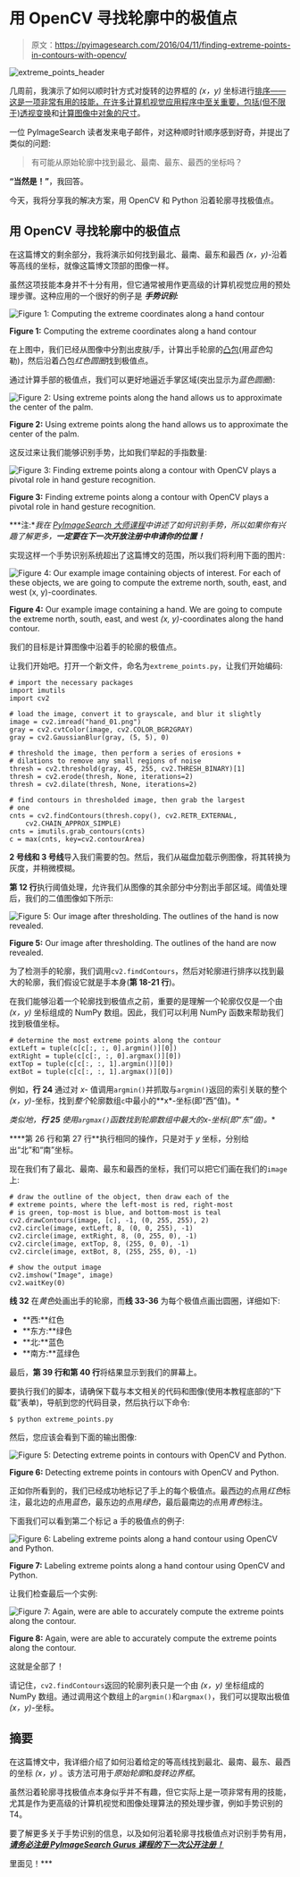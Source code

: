# 用 OpenCV 寻找轮廓中的极值点

> 原文：<https://pyimagesearch.com/2016/04/11/finding-extreme-points-in-contours-with-opencv/>

![extreme_points_header](img/15ed2bbcb041ecb9a5cfa0abdb243bc2.png)

几周前，我演示了如何以顺时针方式对旋转的边界框的 *(x，y)* 坐标进行[排序——这是一项非常有用的技能，在许多计算机视觉应用程序中至关重要，包括(但不限于)](https://pyimagesearch.com/2016/03/21/ordering-coordinates-clockwise-with-python-and-opencv/)[透视变换](https://pyimagesearch.com/2014/09/01/build-kick-ass-mobile-document-scanner-just-5-minutes/)和[计算图像中对象的尺寸](https://pyimagesearch.com/2016/03/28/measuring-size-of-objects-in-an-image-with-opencv/)。

一位 PyImageSearch 读者发来电子邮件，对这种顺时针顺序感到好奇，并提出了类似的问题:

> 有可能从原始轮廓中找到最北、最南、最东、最西的坐标吗？

**“当然是！”**，我回答。

今天，我将分享我的解决方案，用 OpenCV 和 Python 沿着轮廓寻找极值点。

## 用 OpenCV 寻找轮廓中的极值点

在这篇博文的剩余部分，我将演示如何找到最北、最南、最东和最西 *(x，y)*-沿着等高线的坐标，就像这篇博文顶部的图像一样。

虽然这项技能本身并不十分有用，但它通常被用作更高级的计算机视觉应用的预处理步骤。这种应用的一个很好的例子是 ***手势识别:***

![Figure 1: Computing the extreme coordinates along a hand contour](img/91feaf1cc562b887b7bb645f16a95ce2.png)

**Figure 1:** Computing the extreme coordinates along a hand contour

在上图中，我们已经从图像中分割出皮肤/手，计算出手轮廓的[凸包](https://en.wikipedia.org/wiki/Convex_hull)(用*蓝色*勾勒)，然后沿着凸包*红色圆圈*找到极值点。

通过计算手部的极值点，我们可以更好地逼近手掌区域(突出显示为*蓝色圆圈*):

![Figure 2: Using extreme points along the hand allows us to approximate the center of the palm.](img/0df993e2d15ebaf55a7dc6152459d241.png)

**Figure 2:** Using extreme points along the hand allows us to approximate the center of the palm.

这反过来让我们能够识别手势，比如我们举起的手指数量:

![Figure 3: Finding extreme points along a contour with OpenCV plays a pivotal role in hand gesture recognition.](img/fef08cda274a484bb76b5011c2a4b576.png)

**Figure 3:** Finding extreme points along a contour with OpenCV plays a pivotal role in hand gesture recognition.

***注:**我在 [PyImageSearch 大师课程](https://pyimagesearch.com/pyimagesearch-gurus/)中讲述了如何识别手势，所以如果你有兴趣了解更多，**一定要在下一次开放注册中申请你的位置！***

实现这样一个手势识别系统超出了这篇博文的范围，所以我们将利用下面的图片:

![Figure 4: Our example image containing objects of interest. For each of these objects, we are going to compute the extreme north, south, east, and west (x, y)-coordinates.](img/a1c5ad0d49523dfd97637f41e259de9b.png)

**Figure 4:** Our example image containing a hand. We are going to compute the extreme north, south, east, and west *(x, y)*-coordinates along the hand contour.

我们的目标是计算图像中沿着手的轮廓的极值点。

让我们开始吧。打开一个新文件，命名为`extreme_points.py`，让我们开始编码:

```
# import the necessary packages
import imutils
import cv2

# load the image, convert it to grayscale, and blur it slightly
image = cv2.imread("hand_01.png")
gray = cv2.cvtColor(image, cv2.COLOR_BGR2GRAY)
gray = cv2.GaussianBlur(gray, (5, 5), 0)

# threshold the image, then perform a series of erosions +
# dilations to remove any small regions of noise
thresh = cv2.threshold(gray, 45, 255, cv2.THRESH_BINARY)[1]
thresh = cv2.erode(thresh, None, iterations=2)
thresh = cv2.dilate(thresh, None, iterations=2)

# find contours in thresholded image, then grab the largest
# one
cnts = cv2.findContours(thresh.copy(), cv2.RETR_EXTERNAL,
	cv2.CHAIN_APPROX_SIMPLE)
cnts = imutils.grab_contours(cnts)
c = max(cnts, key=cv2.contourArea)

```

**2 号线和 3 号线**导入我们需要的包。然后，我们从磁盘加载示例图像，将其转换为灰度，并稍微模糊。

**第 12 行**执行阈值处理，允许我们从图像的其余部分中分割出手部区域。阈值处理后，我们的二值图像如下所示:

![Figure 5: Our image after thresholding. The outlines of the hand is now revealed.](img/4e730de735892f5f0c8da34e043dc3ad.png)

**Figure 5:** Our image after thresholding. The outlines of the hand are now revealed.

为了检测手的轮廓，我们调用`cv2.findContours`，然后对轮廓进行排序以找到最大的轮廓，我们假设它就是手本身(**第 18-21 行**)。

在我们能够沿着一个轮廓找到极值点之前，重要的是理解一个轮廓仅仅是一个由 *(x，y)* 坐标组成的 NumPy 数组。因此，我们可以利用 NumPy 函数来帮助我们找到极值坐标。

```
# determine the most extreme points along the contour
extLeft = tuple(c[c[:, :, 0].argmin()][0])
extRight = tuple(c[c[:, :, 0].argmax()][0])
extTop = tuple(c[c[:, :, 1].argmin()][0])
extBot = tuple(c[c[:, :, 1].argmax()][0])

```

例如，**行 24** 通过对 *x-* 值调用`argmin()`并抓取与`argmin()`返回的索引关联的整个 *(x，y)*-坐标，找到*整个*轮廓数组`c`中最小的**x*-坐标(即“西”值)。*

 *类似地，**行 25** 使用`argmax()`函数找到轮廓数组中最大的***x*-坐标(即“东”值)。**

 ****第 26 行和第 27 行**执行相同的操作，只是对于 *y* 坐标，分别给出“北”和“南”坐标。

现在我们有了最北、最南、最东和最西的坐标，我们可以把它们画在我们的`image`上:

```
# draw the outline of the object, then draw each of the
# extreme points, where the left-most is red, right-most
# is green, top-most is blue, and bottom-most is teal
cv2.drawContours(image, [c], -1, (0, 255, 255), 2)
cv2.circle(image, extLeft, 8, (0, 0, 255), -1)
cv2.circle(image, extRight, 8, (0, 255, 0), -1)
cv2.circle(image, extTop, 8, (255, 0, 0), -1)
cv2.circle(image, extBot, 8, (255, 255, 0), -1)

# show the output image
cv2.imshow("Image", image)
cv2.waitKey(0)

```

**线 32** 在*黄色*处画出手的轮廓，而**线 33-36** 为每个极值点画出圆圈，详细如下:

*   **西:**红色
*   **东方:**绿色
*   **北:**蓝色
*   **南方:**蓝绿色

最后，**第 39 行和第 40 行**将结果显示到我们的屏幕上。

要执行我们的脚本，请确保下载与本文相关的代码和图像(使用本教程底部的“下载”表单)，导航到您的代码目录，然后执行以下命令:

```
$ python extreme_points.py

```

然后，您应该会看到下面的输出图像:

![Figure 5: Detecting extreme points in contours with OpenCV and Python.](img/93560aa73a405133ea03a57600d55920.png)

**Figure 6:** Detecting extreme points in contours with OpenCV and Python.

正如你所看到的，我们已经成功地标记了手上的每个极值点。最西边的点用*红色*标注，最北边的点用*蓝色*，最东边的点用*绿色*，最后最南边的点用*青色*标注。

下面我们可以看到第二个标记 a 手的极值点的例子:

![Figure 6: Labeling extreme points along a hand contour using OpenCV and Python.](img/64155235b5a4b834a9744677761e97cb.png)

**Figure 7:** Labeling extreme points along a hand contour using OpenCV and Python.

让我们检查最后一个实例:

![Figure 7: Again, were are able to accurately compute the extreme points along the contour.](img/f082f7f331e330b9129e34e424fe11a7.png)

**Figure 8:** Again, were are able to accurately compute the extreme points along the contour.

这就是全部了！

请记住，`cv2.findContours`返回的轮廓列表只是一个由 *(x，y)* 坐标组成的 NumPy 数组。通过调用这个数组上的`argmin()`和`argmax()`，我们可以提取出极值 *(x，y)*-坐标。

## 摘要

在这篇博文中，我详细介绍了如何沿着给定的等高线找到最北、最南、最东、最西的坐标 *(x，y)* 。该方法可用于*原始轮廓*和*旋转边界框*。

虽然沿着轮廓寻找极值点本身似乎并不有趣，但它实际上是一项非常有用的技能，尤其是作为更高级的计算机视觉和图像处理算法的预处理步骤，例如手势识别的 T4。

要了解更多关于手势识别的信息，以及如何沿着轮廓寻找极值点对识别手势有用， ***[请务必注册 PyImageSearch Gurus 课程的下一次公开注册！](https://pyimagesearch.com/pyimagesearch-gurus/)***

里面见！***